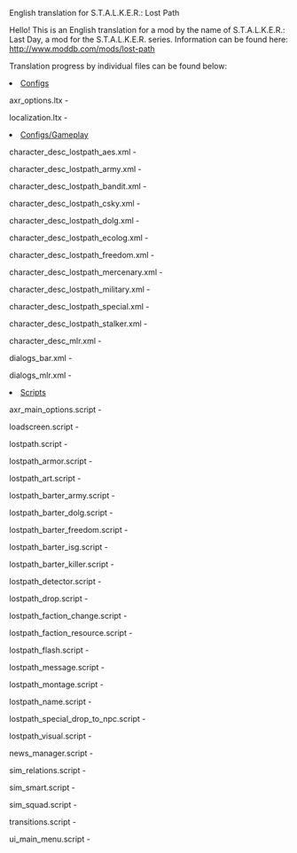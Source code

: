 English translation for S.T.A.L.K.E.R.: Lost Path

Hello! This is an English translation for a mod by the name of S.T.A.L.K.E.R.: Last Day, a mod for the S.T.A.L.K.E.R. series. Information can be found here: http://www.moddb.com/mods/lost-path

Translation progress by individual files can be found below:

<li><a href="/thorbits/lost-path-english-translation/tree/master/gamedata/configs">Configs</a>
 
axr_options.ltx - 

localization.ltx - 


<li><a href="/thorbits/lost-path-english-translation/tree/master/gamedata/configs/gameplay">Configs/Gameplay</a>

character_desc_lostpath_aes.xml - 

character_desc_lostpath_army.xml - 

character_desc_lostpath_bandit.xml - 

character_desc_lostpath_csky.xml - 

character_desc_lostpath_dolg.xml - 

character_desc_lostpath_ecolog.xml - 

character_desc_lostpath_freedom.xml - 

character_desc_lostpath_mercenary.xml - 

character_desc_lostpath_military.xml - 

character_desc_lostpath_special.xml - 

character_desc_lostpath_stalker.xml - 

character_desc_mlr.xml - 

dialogs_bar.xml - 

dialogs_mlr.xml - 


<li><a href="/thorbits/lost-path-english-translation/tree/master/gamedata/scripts">Scripts</a>

axr_main_options.script - 

loadscreen.script - 

lostpath.script - 

lostpath_armor.script - 

lostpath_art.script - 

lostpath_barter_army.script - 

lostpath_barter_dolg.script - 

lostpath_barter_freedom.script - 

lostpath_barter_isg.script - 

lostpath_barter_killer.script - 

lostpath_detector.script - 

lostpath_drop.script - 

lostpath_faction_change.script - 

lostpath_faction_resource.script - 

lostpath_flash.script - 

lostpath_message.script - 

lostpath_montage.script - 

lostpath_name.script - 

lostpath_special_drop_to_npc.script - 

lostpath_visual.script - 

news_manager.script - 

sim_relations.script - 

sim_smart.script - 

sim_squad.script - 

transitions.script - 

ui_main_menu.script - 

